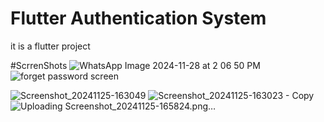 # Flutter Authentication System
it is a flutter project

#ScrrenShots
![WhatsApp Image 2024-11-28 at 2 06 50 PM](https://github.com/user-attachments/assets/07257296-4448-4280-a97e-ab20924b96d6)
![forget password screen ](https://github.com/user-attachments/assets/9a9f1db9-a2eb-4645-8189-247b7fa33e1c)

![Screenshot_20241125-163049](https://github.com/user-attachments/assets/5923595b-cd8b-4445-958b-0b4310f0ac0f)
![Screenshot_20241125-163023 - Copy](https://github.com/user-attachments/assets/d795e5d0-cacf-462b-ba6a-1c14d79735ce)
![Uploading Screenshot_20241125-165824.png…]()
